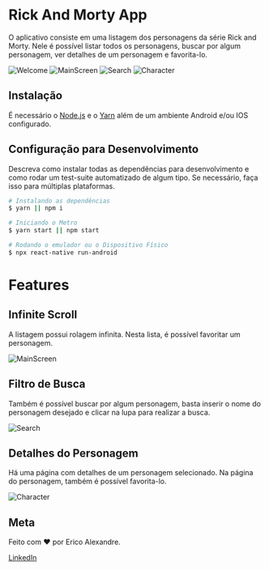 # Rick And Morty App

O aplicativo consiste em uma listagem dos personagens da série Rick and Morty. Nele é possível listar todos os personagens, buscar por algum personagem, ver detalhes de um personagem e favorita-lo.

![Welcome](https://res.cloudinary.com/dvawcyisr/image/upload/v1628003131/print01_v4h1rs.png)
![MainScreen](https://res.cloudinary.com/dvawcyisr/image/upload/v1628003130/print02_yxhijo.png)
![Search](https://res.cloudinary.com/dvawcyisr/image/upload/v1628003130/print03_qzcoa3.png)
![Character](https://res.cloudinary.com/dvawcyisr/image/upload/v1628003130/print04_xq6ymg.png)

## Instalação

É necessário o [Node.js](https://nodejs.org/en/download/) e o [Yarn](https://yarnpkg.com/) além de um ambiente Android e/ou IOS configurado.

## Configuração para Desenvolvimento

Descreva como instalar todas as dependências para desenvolvimento e como rodar um test-suite automatizado de algum tipo. Se necessário, faça isso para múltiplas plataformas.

```sh
# Instalando as dependências
$ yarn || npm i

# Iniciando o Metro
$ yarn start || npm start

# Rodando o emulador ou o Dispositivo Físico
$ npx react-native run-android
```

# Features

## Infinite Scroll

A listagem possui rolagem infinita. Nesta lista, é possível favoritar um personagem.

![MainScreen](https://res.cloudinary.com/dvawcyisr/image/upload/v1628003130/print02_yxhijo.png)

## Filtro de Busca

Também é possível buscar por algum personagem, basta inserir o nome do personagem desejado e clicar na lupa para realizar a busca.

![Search](https://res.cloudinary.com/dvawcyisr/image/upload/v1628003130/print03_qzcoa3.png)

## Detalhes do Personagem

Há uma página com detalhes de um personagem selecionado. Na página do personagem, também é possível favorita-lo.

![Character](https://res.cloudinary.com/dvawcyisr/image/upload/v1628003130/print04_xq6ymg.png)

## Meta

Feito com :heart: por Erico Alexandre.

[LinkedIn](https://www.linkedin.com/in/ericoabs/)

